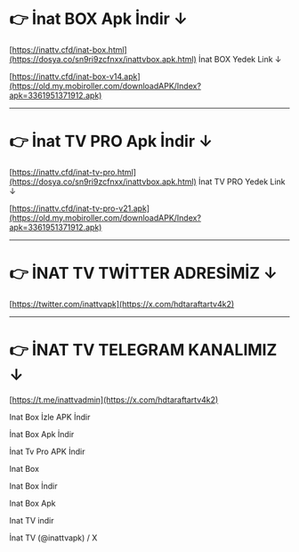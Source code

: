 # 👉 İnat BOX Apk İndir ↓
[https://inattv.cfd/inat-box.html](https://dosya.co/sn9ri9zcfnxx/inattvbox.apk.html)
İnat BOX Yedek Link ↓

[https://inattv.cfd/inat-box-v14.apk](https://old.my.mobiroller.com/downloadAPK/Index?apk=3361951371912.apk)

-----

# 👉 İnat TV PRO Apk İndir ↓
[https://inattv.cfd/inat-tv-pro.html](https://dosya.co/sn9ri9zcfnxx/inattvbox.apk.html)
İnat TV PRO Yedek Link ↓

[https://inattv.cfd/inat-tv-pro-v21.apk](https://old.my.mobiroller.com/downloadAPK/Index?apk=3361951371912.apk)

-----

# 👉 İNAT TV TWİTTER ADRESİMİZ ↓

[https://twitter.com/inattvapk](https://x.com/hdtaraftartv4k2)

-----

# 👉 İNAT TV TELEGRAM KANALIMIZ ↓

[https://t.me/inattvadmin](https://x.com/hdtaraftartv4k2)

Inat Box İzle APK İndir

İnat Box Apk İndir

İnat Tv Pro APK İndir

Inat Box

Inat Box İndir

Inat Box Apk

Inat TV indir

İnat TV (@inattvapk) / X
